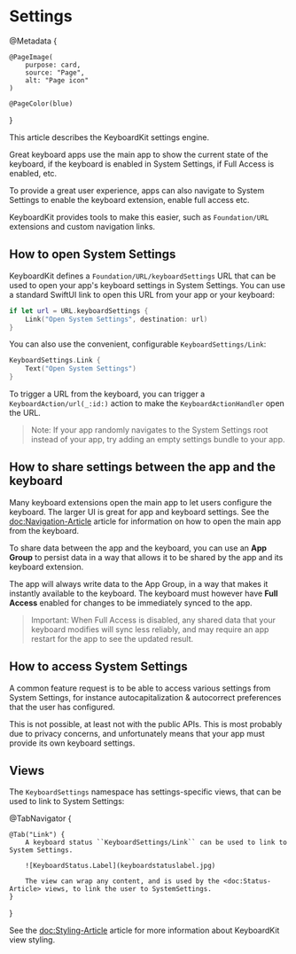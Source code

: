 # Settings

@Metadata {

    @PageImage(
        purpose: card,
        source: "Page",
        alt: "Page icon"
    )

    @PageColor(blue)
}

This article describes the KeyboardKit settings engine.

Great keyboard apps use the main app to show the current state of the keyboard, if the keyboard is enabled in System Settings, if Full Access is enabled, etc.

To provide a great user experience, apps can also navigate to System Settings to enable the keyboard extension, enable full access etc.

KeyboardKit provides tools to make this easier, such as ``Foundation/URL`` extensions and custom navigation links.



## How to open System Settings

KeyboardKit defines a ``Foundation/URL/keyboardSettings`` URL that can be used to open your app's keyboard settings in System Settings. You can use a standard SwiftUI link to open this URL from your app or your keyboard:

```swift
if let url = URL.keyboardSettings {
    Link("Open System Settings", destination: url)
}
```

You can also use the convenient, configurable ``KeyboardSettings/Link``:

```swift
KeyboardSettings.Link {
    Text("Open System Settings")
}
```

To trigger a URL from the keyboard, you can trigger a ``KeyboardAction/url(_:id:)`` action to make the ``KeyboardActionHandler`` open the URL.

> Note: If your app randomly navigates to the System Settings root instead of your app, try adding an empty settings bundle to your app.



## How to share settings between the app and the keyboard

Many keyboard extensions open the main app to let users configure the keyboard. The larger UI is great for app and keyboard settings.
See the <doc:Navigation-Article> article for information on how to open the main app from the keyboard.

To share data between the app and the keyboard, you can use an **App Group** to persist data in a way that allows it to be shared by the app and its keyboard extension.

The app will always write data to the App Group, in a way that makes it instantly available to the keyboard. The keyboard must however have **Full Access** enabled for changes to be immediately synced to the app. 

> Important: When Full Access is disabled, any shared data that your keyboard modifies will sync less reliably, and may require an app restart for the app to see the updated result.



## How to access System Settings

A common feature request is to be able to access various settings from System Settings, for instance autocapitalization & autocorrect preferences that the user has configured.

This is not possible, at least not with the public APIs. This is most probably due to privacy concerns, and unfortunately means that your app must provide its own keyboard settings.



## Views

The ``KeyboardSettings`` namespace has settings-specific views, that can be used to link to System Settings:

@TabNavigator {
    
    @Tab("Link") {
        A keyboard status ``KeyboardSettings/Link`` can be used to link to System Settings.
        
        ![KeyboardStatus.Label](keyboardstatuslabel.jpg)
        
        The view can wrap any content, and is used by the <doc:Status-Article> views, to link the user to SystemSettings.
    }
}

See the <doc:Styling-Article> article for more information about KeyboardKit view styling.
